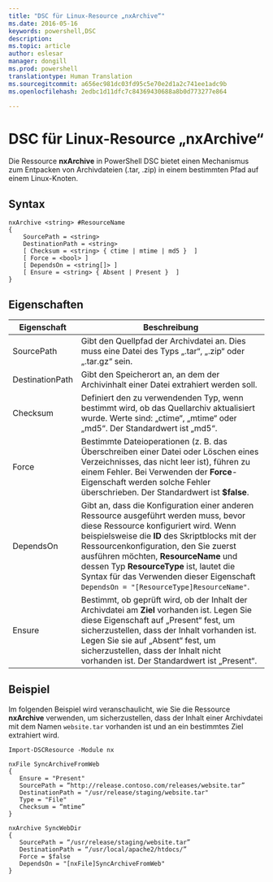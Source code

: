 ```yaml
---
title: "DSC für Linux-Resource „nxArchive“"
ms.date: 2016-05-16
keywords: powershell,DSC
description: 
ms.topic: article
author: eslesar
manager: dongill
ms.prod: powershell
translationtype: Human Translation
ms.sourcegitcommit: a656ec981dc03fd95c5e70e2d1a2c741ee1adc9b
ms.openlocfilehash: 2edbc1d11dfc7c84369430688a8b0d773277e864

---
```


# DSC für Linux-Resource „nxArchive“

Die Ressource **nxArchive** in PowerShell DSC bietet einen Mechanismus zum Entpacken von Archivdateien (.tar, .zip) in einem bestimmten Pfad auf einem Linux-Knoten.

## Syntax

```
nxArchive <string> #ResourceName
{
    SourcePath = <string>
    DestinationPath = <string>
    [ Checksum = <string> { ctime | mtime | md5 }  ]
    [ Force = <bool> ]
    [ DependsOn = <string[]> ]
    [ Ensure = <string> { Absent | Present }  ]
}
```

## Eigenschaften

|  Eigenschaft |  Beschreibung | 
|---|---|
| SourcePath| Gibt den Quellpfad der Archivdatei an. Dies muss eine Datei des Typs „.tar“, „.zip“ oder „.tar.gz“ sein. | 
| DestinationPath| Gibt den Speicherort an, an dem der Archivinhalt einer Datei extrahiert werden soll.| 
| Checksum| Definiert den zu verwendenden Typ, wenn bestimmt wird, ob das Quellarchiv aktualisiert wurde. Werte sind: „ctime“, „mtime“ oder „md5“. Der Standardwert ist „md5“.| 
| Force| Bestimmte Dateioperationen (z. B. das Überschreiben einer Datei oder Löschen eines Verzeichnisses, das nicht leer ist), führen zu einem Fehler. Bei Verwenden der **Force**-Eigenschaft werden solche Fehler überschrieben. Der Standardwert ist **$false**.| 
| DependsOn | Gibt an, dass die Konfiguration einer anderen Ressource ausgeführt werden muss, bevor diese Ressource konfiguriert wird. Wenn beispielsweise die **ID** des Skriptblocks mit der Ressourcenkonfiguration, den Sie zuerst ausführen möchten, **ResourceName** und dessen Typ **ResourceType** ist, lautet die Syntax für das Verwenden dieser Eigenschaft `DependsOn = "[ResourceType]ResourceName"`.| 
| Ensure| Bestimmt, ob geprüft wird, ob der Inhalt der Archivdatei am **Ziel** vorhanden ist. Legen Sie diese Eigenschaft auf „Present“ fest, um sicherzustellen, dass der Inhalt vorhanden ist. Legen Sie sie auf „Absent“ fest, um sicherzustellen, dass der Inhalt nicht vorhanden ist. Der Standardwert ist „Present“.| 

## Beispiel

Im folgenden Beispiel wird veranschaulicht, wie Sie die Ressource **nxArchive** verwenden, um sicherzustellen, dass der Inhalt einer Archivdatei mit dem Namen `website.tar` vorhanden ist und an ein bestimmtes Ziel extrahiert wird.

```
Import-DSCResource -Module nx 

nxFile SyncArchiveFromWeb
{
   Ensure = "Present"
   SourcePath = “http://release.contoso.com/releases/website.tar”
   DestinationPath = "/usr/release/staging/website.tar"
   Type = "File"
   Checksum = “mtime”
}

nxArchive SyncWebDir
{
   SourcePath = “/usr/release/staging/website.tar”
   DestinationPath = “/usr/local/apache2/htdocs/”
   Force = $false
   DependsOn = "[nxFile]SyncArchiveFromWeb"
} 
```




<!--HONumber=Oct16_HO1-->


